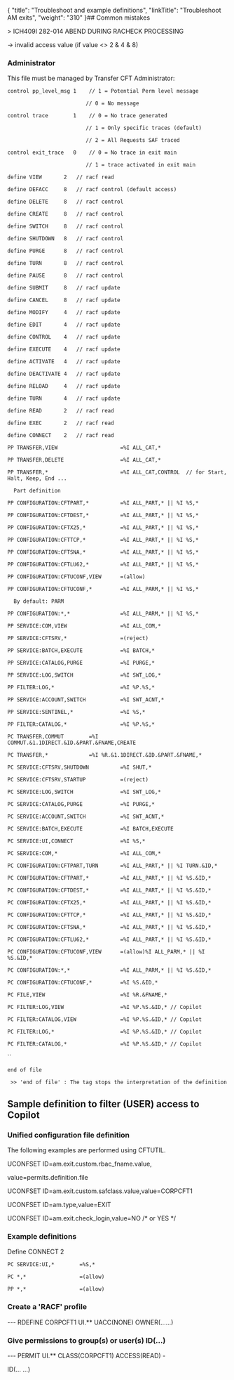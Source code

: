 {
    "title": "Troubleshoot and example definitions",
    "linkTitle": "Troubleshoot AM exits",
    "weight": "310"
}## Common mistakes

&gt; ICH409I 282-014 ABEND DURING RACHECK PROCESSING

-> invalid access value (if value &lt;&gt; 2 & 4 & 8)

### Administrator

This file must be managed by Transfer CFT Administrator:

`control pp_level_msg 1    // 1 = Potential Perm level message`

`                         // 0 = No message`

`control trace        1    // 0 = No trace generated`

`                         // 1 = Only specific traces (default)`

`                         // 2 = All Requests SAF traced`

`control exit_trace   0    // 0 = No trace in exit main`

`                         // 1 = trace activated in exit main`

`define VIEW       2   // racf read`

`define DEFACC     8   // racf control (default access)`

`define DELETE     8   // racf control`

`define CREATE     8   // racf control`

`define SWITCH     8   // racf control`

`define SHUTDOWN   8   // racf control`

`define PURGE      8   // racf control`

`define TURN       8   // racf control`

`define PAUSE      8   // racf control`

`define SUBMIT     8   // racf update`

`define CANCEL     8   // racf update`

`define MODIFY     4   // racf update`

`define EDIT       4   // racf update`

`define CONTROL    4   // racf update`

`define EXECUTE    4   // racf update`

`define ACTIVATE   4   // racf update`

`define DEACTIVATE 4   // racf update`

`define RELOAD     4   // racf update`

`define TURN       4   // racf update`

`define READ       2   // racf read`

`define EXEC       2   // racf read`

`define CONNECT    2   // racf read`

`PP TRANSFER,VIEW                    =%I ALL_CAT,*`

`PP TRANSFER,DELETE                  =%I ALL_CAT,*`

`PP TRANSFER,*                       =%I ALL_CAT,CONTROL  // for Start, Halt, Keep, End ...`

`  Part definition`

`PP CONFIGURATION:CFTPART,*          =%I ALL_PART,* || %I %S,*`

`PP CONFIGURATION:CFTDEST,*          =%I ALL_PART,* || %I %S,*`

`PP CONFIGURATION:CFTX25,*           =%I ALL_PART,* || %I %S,*`

`PP CONFIGURATION:CFTTCP,*           =%I ALL_PART,* || %I %S,*`

`PP CONFIGURATION:CFTSNA,*           =%I ALL_PART,* || %I %S,*`

`PP CONFIGURATION:CFTLU62,*          =%I ALL_PART,* || %I %S,*`

`PP CONFIGURATION:CFTUCONF,VIEW      =(allow)`

`PP CONFIGURATION:CFTUCONF,*         =%I ALL_PARM,* || %I %S,*`

`  By default: PARM`

`PP CONFIGURATION:*,*                =%I ALL_PARM,* || %I %S,*`

`PP SERVICE:COM,VIEW                 =%I ALL_COM,*`

`PP SERVICE:CFTSRV,*                 =(reject)`

`PP SERVICE:BATCH,EXECUTE            =%I BATCH,*`

`PP SERVICE:CATALOG,PURGE            =%I PURGE,*`

`PP SERVICE:LOG,SWITCH               =%I SWT_LOG,*`

`PP FILTER:LOG,*                     =%I %P.%S,*`

`PP SERVICE:ACCOUNT,SWITCH           =%I SWT_ACNT,*`

`PP SERVICE:SENTINEL,*               =%I %S,*`

`PP FILTER:CATALOG,*                 =%I %P.%S,*`

`PC TRANSFER,COMMUT        =%I COMMUT.&1.1DIRECT.&ID.&PART.&FNAME,CREATE`

`PC TRANSFER,*             =%I %R.&1.1DIRECT.&ID.&PART.&FNAME,*`

`PC SERVICE:CFTSRV,SHUTDOWN          =%I SHUT,*`

`PC SERVICE:CFTSRV,STARTUP           =(reject)`

`PC SERVICE:LOG,SWITCH               =%I SWT_LOG,*`

`PC SERVICE:CATALOG,PURGE            =%I PURGE,*`

`PC SERVICE:ACCOUNT,SWITCH           =%I SWT_ACNT,*`

`PC SERVICE:BATCH,EXECUTE            =%I BATCH,EXECUTE`

`PC SERVICE:UI,CONNECT               =%I %S,*`

`PC SERVICE:COM,*                    =%I ALL_COM,*`

`PC CONFIGURATION:CFTPART,TURN       =%I ALL_PART,* || %I TURN.&ID,*`

`PC CONFIGURATION:CFTPART,*          =%I ALL_PART,* || %I %S.&ID,*`

`PC CONFIGURATION:CFTDEST,*          =%I ALL_PART,* || %I %S.&ID,*`

`PC CONFIGURATION:CFTX25,*           =%I ALL_PART,* || %I %S.&ID,*`

`PC CONFIGURATION:CFTTCP,*           =%I ALL_PART,* || %I %S.&ID,*`

`PC CONFIGURATION:CFTSNA,*           =%I ALL_PART,* || %I %S.&ID,*`

`PC CONFIGURATION:CFTLU62,*          =%I ALL_PART,* || %I %S.&ID,*`

`PC CONFIGURATION:CFTUCONF,VIEW      =(allow)%I ALL_PARM,* || %I %S.&ID,*`

`PC CONFIGURATION:*,*                =%I ALL_PARM,* || %I %S.&ID,*`

`PC CONFIGURATION:CFTUCONF,*         =%I %S.&ID,*`

`PC FILE,VIEW                        =%I %R.&FNAME,*`

`PC FILTER:LOG,VIEW                  =%I %P.%S.&ID,* // Copilot`

`PC FILTER:CATALOG,VIEW              =%I %P.%S.&ID,* // Copilot`

`PC FILTER:LOG,*                     =%I %P.%S.&ID,* // Copilot`

`PC FILTER:CATALOG,*                 =%I %P.%S.&ID,* // Copilot`

``

`end of file`

` >> 'end of file' : The tag stops the interpretation of the definition`

## Sample definition to filter (USER) access to Copilot

### Unified configuration file definition

The following examples are performed using CFTUTIL.

UCONFSET ID=am.exit.custom.rbac\_fname.value,

value=permits.definition.file

UCONFSET ID=am.exit.custom.safclass.value,value=CORPCFT1

UCONFSET ID=am.type,value=EXIT

UCONFSET ID=am.exit.check\_login,value=NO /\* or YES \*/

### Example definitions

Define CONNECT 2

`PC SERVICE:UI,*        =%S,*`

`PC *,*                 =(allow)`

`PP *,*                 =(allow)`

### Create a 'RACF' profile

--- RDEFINE CORPCFT1 UI.\*\* UACC(NONE) OWNER(......)

### Give permissions to group(s) or user(s) ID(...)

--- PERMIT UI.\*\* CLASS(CORPCFT1) ACCESS(READ) -

ID(... ...)
